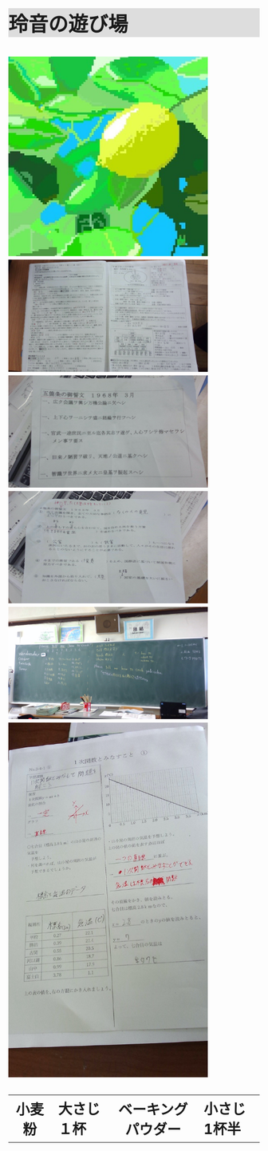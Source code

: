 <head>
  <style>@charset "utf8-8";
p{color:black;
  font-size: 22px
    ;}
    .title{font-size:40px;
    background-color:#dddddd
    }
</style>
<meta chareset="utf-8">
<title>玲音の遊び場</title>
<meta name="descripton" content="htmlの本を土橋君が持っているのでjavespcript">
<head>
<body>
  <h1 class="title">玲音の遊び場<h1>
  <img src="SharedScreenshot (2).jpg" alt="レモンのドット絵" width="400">
  <img src="WIN_20211020_10_40_59_Pro (3).jpg" alt="レモンのドット絵" width="400">
  <img src="WIN_20211020_10_41_21_Pro.jpg" alt="レモンのドット絵" width="400">
  <img src="WIN_20211020_10_41_27_Pro.jpg" alt="レモンのドット絵" width="400">
   <img src="WIN_20211020_11_26_15_Pro.jpg" alt="レモンのドット絵" width="400">
  <img src="WIN_20211020_12_28_39_Pro.jpg" alt="レモンのドット絵" width="400">
  
  <table>
    <tr>
      <th>小麦粉</th>
      <td>大さじ１杯</td>
      <th>ベーキングパウダー</th>
      <td>小さじ1杯半</td>
      </tr> 
  </table>
  </body>

